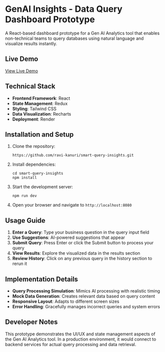 # GenAI Insights  - Data Query Dashboard Prototype

A React-based dashboard prototype for a Gen AI Analytics tool that enables non-technical teams to query databases using natural language and visualize results instantly.

## Live Demo

[View Live Demo](https://smart-query-insights.onrender.com/)


## Technical Stack

- **Frontend Framework**: React
- **State Management**: Redux
- **Styling**: Tailwind CSS
- **Data Visualization**: Recharts
- **Deployment**: Render


## Installation and Setup

1. Clone the repository:
   ```
   https://github.com/ravi-kanuri/smart-query-insights.git
   ```

2. Install dependencies:
   ```
   cd smart-query-insights
   npm install
   ```

3. Start the development server:
   ```
   npm run dev
   ```

4. Open your browser and navigate to `http://localhost:8080`

## Usage Guide

1. **Enter a Query**: Type your business question in the query input field
2. **Use Suggestions**: AI-powered suggestions that appear
3. **Submit Query**: Press Enter or click the Submit button to process your query
4. **View Results**: Explore the visualized data in the results section
5. **Review History**: Click on any previous query in the history section to rerun it

## Implementation Details

- **Query Processing Simulation**: Mimics AI processing with realistic timing
- **Mock Data Generation**: Creates relevant data based on query content
- **Responsive Layout**: Adapts to different screen sizes
- **Error Handling**: Gracefully manages incorrect queries and system errors

## Developer Notes

This prototype demonstrates the UI/UX and state management aspects of the Gen AI Analytics tool. In a production environment, it would connect to backend services for actual query processing and data retrieval.
